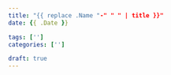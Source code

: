 ```yaml
---
title: "{{ replace .Name "-" " " | title }}"
date: {{ .Date }}

tags: ['']
categories: ['']

draft: true
---
```


